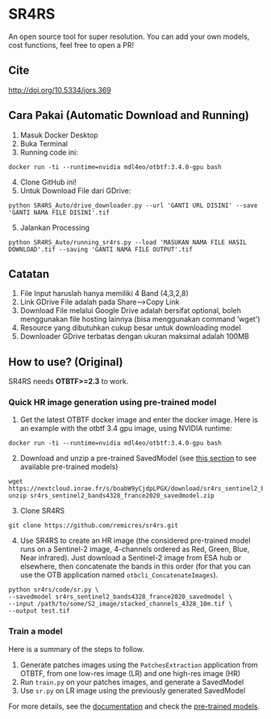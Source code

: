 # SR4RS

An open source tool for super resolution.
You can add your own models, cost functions, feel free to open a PR!

## Cite

http://doi.org/10.5334/jors.369

## Cara Pakai (Automatic Download and Running)

1. Masuk Docker Desktop
2. Buka Terminal
3. Running code ini:
```
docker run -ti --runtime=nvidia mdl4eo/otbtf:3.4.0-gpu bash
```
4. Clone GitHub ini!
5. Untuk Download File dari GDrive:
```
python SR4RS_Auto/drive_downloader.py --url 'GANTI URL DISINI' --save 'GANTI NAMA FILE DISINI'.tif
``` 
5. Jalankan Processing
```
python SR4RS_Auto/running_sr4rs.py --load 'MASUKAN NAMA FILE HASIL DOWNLOAD'.tif --saving 'GANTI NAMA FILE OUTPUT'.tif
```

## Catatan
1. File Input haruslah hanya memiliki 4 Band (4,3,2,8)
2. Link GDrive File adalah pada Share-->Copy Link
3. Download File melalui Google Drive adalah bersifat optional, boleh menggunakan file hosting lainnya (bisa menggunakan command 'wget')
4. Resource yang dibutuhkan cukup besar untuk downloading model
5. Downloader GDrive terbatas dengan ukuran maksimal adalah 100MB

## How to use? (Original)

SR4RS needs **OTBTF>=2.3** to work.

### Quick HR image generation using pre-trained model

1. Get the latest OTBTF docker image and enter the docker image.  Here is an example with the otbtf 3.4 gpu image, using NVIDIA runtime:
```
docker run -ti --runtime=nvidia mdl4eo/otbtf:3.4.0-gpu bash
```

2. Download and unzip a pre-trained SavedModel (see [this section](doc/PRETRAINED_MODELS.md) to see available pre-trained models)
```
wget https://nextcloud.inrae.fr/s/boabW9yCjdpLPGX/download/sr4rs_sentinel2_bands4328_france2020_savedmodel.zip
unzip sr4rs_sentinel2_bands4328_france2020_savedmodel.zip
```

3. Clone SR4RS
```
git clone https://github.com/remicres/sr4rs.git
```

4. Use SR4RS to create an HR image (the considered pre-trained model runs on a Sentinel-2 image, 4-channels ordered as Red, Green, Blue, Near infrared). Just download a Sentinel-2 image from ESA hub or elsewhere, then concatenate the bands in this order (for that you can use the OTB application named `otbcli_ConcatenateImages`).
```
python sr4rs/code/sr.py \
--savedmodel sr4rs_sentinel2_bands4328_france2020_savedmodel \
--input /path/to/some/S2_image/stacked_channels_4328_10m.tif \
--output test.tif
```

### Train a model

Here is a summary of the steps to follow.
1. Generate patches images using the `PatchesExtraction` application from OTBTF, from one low-res image (LR) and one high-res image (HR)
2. Run `train.py` on your patches images, and generate a SavedModel
3. Use `sr.py` on LR image using the previously generated SavedModel

For more details, see the [documentation](doc/HOW_TO.md) and check the [pre-trained models](doc/PRETRAINED_MODELS.md).
